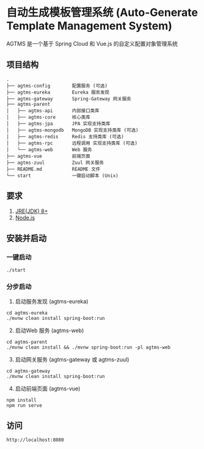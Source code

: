 # 自动生成模板管理系统 (Auto-Generate Template Management System)
AGTMS 是一个基于 Spring Cloud 和 Vue.js 的自定义配置对象管理系统

## 项目结构
```
.
├── agtms-config        配置服务 (可选)
├── agtms-eureka        Eureka 服务发现
├── agtms-gateway       Spring-Gateway 网关服务
├── agtms-parent 
│   ├── agtms-api       内部接口类库
│   ├── agtms-core      核心类库
│   ├── agtms-jpa       JPA 实现支持类库
│   ├── agtms-mongodb   MongoDB 实现支持类库 (可选)
│   ├── agtms-redis     Redis 支持类库 (可选)
│   ├── agtms-rpc       远程调用 实现支持类库 (可选)
│   └── agtms-web       Web 服务
├── agtms-vue           前端页面
├── agtms-zuul          Zuul 网关服务
├── README.md           README 文件
└── start               一键启动脚本 (Unix)
```

## 要求
1. [JRE(JDK) 8+](https://www.java.com)
2. [Node.js](https://nodejs.org/)

## 安装并启动
### 一键启动
```
./start
```

### 分步启动
1. 启动服务发现 (agtms-eureka)
```
cd agtms-eureka
./mvnw clean install spring-boot:run
```
2. 启动Web 服务 (agtms-web)
```
cd agtms-parent
./mvnw clean install && ./mvnw spring-boot:run -pl agtms-web
```
3. 启动网关服务 (agtms-gateway 或 agtms-zuul)
```
cd agtms-gateway
./mvnw clean install spring-boot:run
```
4. 启动前端页面 (agtms-vue)
```
npm install
npm run serve
```

## 访问
```
http://localhost:8080
```